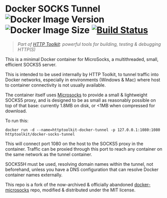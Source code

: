 # Docker SOCKS Tunnel ![Docker Image Version](https://img.shields.io/docker/v/httptoolkit/docker-socks-tunnel?sort=semver) ![Docker Image Size](https://img.shields.io/docker/image-size/httptoolkit/docker-socks-tunnel?sort=semver) [![Build Status](https://github.com/httptoolkit/docker-socks-tunnel/workflows/CI/badge.svg)](https://github.com/httptoolkit/mockttp/actions)

> _Part of [HTTP Toolkit](https://httptoolkit.tech): powerful tools for building, testing & debugging HTTP(S)_

This is a minimal Docker container for MicroSocks, a multithreaded, small, efficient SOCKS5 server.

This is intended to be used internally by HTTP Toolkit, to tunnel traffic into Docker networks, especially in environments (Windows & Mac) where host to container connectivity is not usually available.

The container itself uses [Microsocks](https://github.com/rofl0r/microsocks) to provide a small & lightweight SOCKS5 proxy, and is designed to be as small as reasonably possible on top of that base: currently 1.8MB on disk, or <1MB when compressed for download.

To run this:

```
docker run -d --name=httptoolkit-docker-tunnel -p 127.0.0.1:1080:1080 httptoolkit/docker-socks-tunnel
```

This will connect port 1080 on the host to the SOCKS5 proxy in the container. Traffic can be proxied through this port to reach any container on the same network as the tunnel container.

SOCKS5H must be used, resolving domain names within the tunnel, not beforehand, unless you have a DNS configuration that can resolve Docker container names externally.

This repo is a fork of the now-archived & officially abandoned [docker-microsocks](https://github.com/shawly/docker-microsocks) repo, modified & distributed under the MIT license.